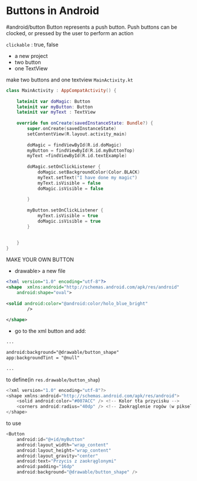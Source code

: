 
# Buttons in Android
#android/button
Button represents a push button. Push buttons can be clocked, or pressed by the user to perform an action

 `clickable` : true, false
 
- a new project
- two button
- one TextView


make two buttons and one textview
`MainActivity.kt`
```kotlin
class MainActivity : AppCompatActivity() {  
  
    lateinit var doMagic: Button  
    lateinit var myButton: Button  
    lateinit var myText : TextView  
  
    override fun onCreate(savedInstanceState: Bundle?) {  
        super.onCreate(savedInstanceState)  
        setContentView(R.layout.activity_main)  
  
        doMagic = findViewById(R.id.doMagic)  
        myButton = findViewById(R.id.myButtonTop)  
        myText =findViewById(R.id.textExample)  
  
        doMagic.setOnClickListener {  
            doMagic.setBackgroundColor(Color.BLACK)  
            myText.setText("I have done my magic")  
            myText.isVisible = false  
            doMagic.isVisible = false  
  
        }  
  
        myButton.setOnClickListener {  
            myText.isVisible = true  
            doMagic.isVisible = true  
        }  
  
  
    }  
}
```

MAKE YOUR OWN BUTTON
- drawable> a new file
```xml
<?xml version="1.0" encoding="utf-8"?>  
<shape  xmlns:android="http://schemas.android.com/apk/res/android"  
    android:shape="oval">  
  
<solid android:color="@android:color/holo_blue_bright"  
        />  
  
</shape>
```

- go to the xml button and add:
```xml
...

android:background="@drawable/button_shape"
app:backgroundTint = "@null"

...
```


to define(in `res.drawable/button_shap`)
```kotlin
<?xml version="1.0" encoding="utf-8"?>  
<shape xmlns:android="http://schemas.android.com/apk/res/android">  
    <solid android:color="#007ACC" /> <!-- Kolor tła przycisku -->  
    <corners android:radius="40dp" /> <!-- Zaokrąglenie rogów (w pikselach lub dp) -->  
</shape>
```

to use
```kotlin
<Button  
    android:id="@+id/myButton"  
    android:layout_width="wrap_content"  
    android:layout_height="wrap_content"  
    android:layout_gravity="center"  
    android:text="Przycis z zaokrąglonymi"  
    android:padding="16dp"  
    android:background="@drawable/button_shape" />
```











